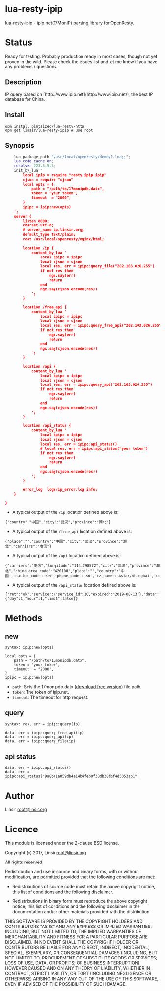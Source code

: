 # lua-resty-ipip

lua-resty-ipip - ipip.net(17MonIP) parsing library for OpenResty.

# Status

Ready for testing. Probably production ready in most cases, though not yet proven in the wild. Please check the issues list and let me know if you have any problems / questions.

## Description

IP query based on [http://www.ipip.net](http://www.ipip.net/), the best IP database for China.

## Install
    opm install pintsized/lua-resty-http
    opm get linsir/lua-resty-ipip # use root

## Synopsis

````lua
    lua_package_path "/usr/local/openresty/demo/?.lua;;";
    lua_code_cache on;
    resolver 223.5.5.5;
    init_by_lua '
        local ipip = require "resty.ipip.ipip"
        cjson = require "cjson"
        local opts = {
            path = "/path/to/17monipdb.datx",
            token = "your token",
            timeout  = "2000",
        }
        ipipc = ipip:new(opts)
    ';
    server {
        listen 8000;
        charset utf-8;
        # server_name ip.linsir.org;
        default_type text/plain;
        root /usr/local/openresty/nginx/html;

        location /ip {
            content_by_lua '
                local ipipc = ipipc
                local cjson = cjson
                local res, err = ipipc:query_file("202.103.026.255")
                if not res then
                    ngx.say(err)
                    return
                end
                ngx.say(cjson.encode(res))
            ';
        }

        location /free_api {
            content_by_lua '
                local ipipc = ipipc
                local cjson = cjson
                local res, err = ipipc:query_free_api("202.103.026.255")
                if not res then
                    ngx.say(err)
                    return
                end
                ngx.say(cjson.encode(res))
            ';
        }

        location /api {
            content_by_lua '
                local ipipc = ipipc
                local cjson = cjson
                local res, err = ipipc:query_api("202.103.026.255")
                if not res then
                    ngx.say(err)
                    return
                end
                ngx.say(cjson.encode(res))
            ';
        }

        location /api_status {
            content_by_lua '
                local ipipc = ipipc
                local cjson = cjson
                local res, err = ipipc:api_status()
                # local res, err = ipipc:api_status("your token")
                if not res then
                    ngx.say(err)
                    return
                end
                ngx.say(cjson.encode(res))
            ';
        }

        error_log  logs/ip_error.log info;
    }

}
````

- A typical output of the `/ip` location defined above is:

```
{"country":"中国","city":"武汉","province":"湖北"}
```

- A typical output of the `/free_api` location defined above is:

```
{"place":"","country":"中国","city":"武汉","province":"湖北","carriers":"电信"}
```

- A typical output of the `/api` location defined above is:

```
{"carriers":"电信","longitude":"114.298572","city":"武汉","province":"湖北","china_area_code":"420100","place":"","country":"中国","nation_code":"CN","phone_code":"86","tz_name":"Asia\/Shanghai","continents_code":"AP","latitude":"30.584355","tz_utc":"UTC+8"}
```

- A typical output of the `/api_status` location defined above is:

```
{"ret":"ok","service":{"service_id":10,"expired":"2019-08-13"},"data":{"day":1,"hour":1,"limit":false}}
```

# Methods

## new

`syntax: ipip:new(opts)`

```
local opts = {
    path = "/path/to/17monipdb.datx",
    token = "your token",
    timeout  = "2000",
}
ipipc = ipip:new(opts)

```


* `path`: Sets the 17monipdb.datx ([download free version](https://www.ipip.net/free_download/)) file path.
* `token`: The token of ipip.net.
* `timeout`: The timeout for http request.


## query

`syntax: res, err = ipipc:query(ip)`
```
data, err = ipipc:query_free_api(ip)
data, err = ipipc:query_api(ip)
data, err = ipipc:query_file(ip)

```

## api status

```
data, err = ipipc:api_status()
data, err = ipipc:api_status("9a8bc1a059db4a14b4feb0f38db38bbf4d5353ab1")
```

# Author

Linsir <root@linsir.org>

# Licence

This module is licensed under the 2-clause BSD license.

Copyright (c) 2017, Linsir <root@linsir.org>

All rights reserved.

Redistribution and use in source and binary forms, with or without modification, are permitted provided that the following conditions are met:

* Redistributions of source code must retain the above copyright notice, this list of conditions and the following disclaimer.

* Redistributions in binary form must reproduce the above copyright notice, this list of conditions and the following disclaimer in the documentation and/or other materials provided with the distribution.

THIS SOFTWARE IS PROVIDED BY THE COPYRIGHT HOLDERS AND CONTRIBUTORS "AS IS" AND ANY EXPRESS OR IMPLIED WARRANTIES, INCLUDING, BUT NOT LIMITED TO, THE IMPLIED WARRANTIES OF MERCHANTABILITY AND FITNESS FOR A PARTICULAR PURPOSE ARE DISCLAIMED. IN NO EVENT SHALL THE COPYRIGHT HOLDER OR CONTRIBUTORS BE LIABLE FOR ANY DIRECT, INDIRECT, INCIDENTAL, SPECIAL, EXEMPLARY, OR CONSEQUENTIAL DAMAGES (INCLUDING, BUT NOT LIMITED TO, PROCUREMENT OF SUBSTITUTE GOODS OR SERVICES; LOSS OF USE, DATA, OR PROFITS; OR BUSINESS INTERRUPTION) HOWEVER CAUSED AND ON ANY THEORY OF LIABILITY, WHETHER IN CONTRACT, STRICT LIABILITY, OR TORT (INCLUDING NEGLIGENCE OR OTHERWISE) ARISING IN ANY WAY OUT OF THE USE OF THIS SOFTWARE, EVEN IF ADVISED OF THE POSSIBILITY OF SUCH DAMAGE.
